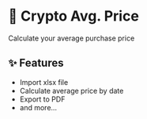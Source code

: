# 🚀 Crypto Avg. Price

Calculate your average purchase price

## ✨ Features

- Import xlsx file
- Calculate average price by date
- Export to PDF
- and more...
